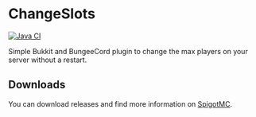 # ChangeSlots

[![Java CI](https://github.com/MrMicky-FR/ChangeSlots/actions/workflows/build.yml/badge.svg)](https://github.com/MrMicky-FR/ChangeSlots/actions/workflows/build.yml)

Simple Bukkit and BungeeCord plugin to change the max players on your server without a restart.

## Downloads

You can download releases and find more information on [SpigotMC](https://www.spigotmc.org/resources/changeslots.49648/).
